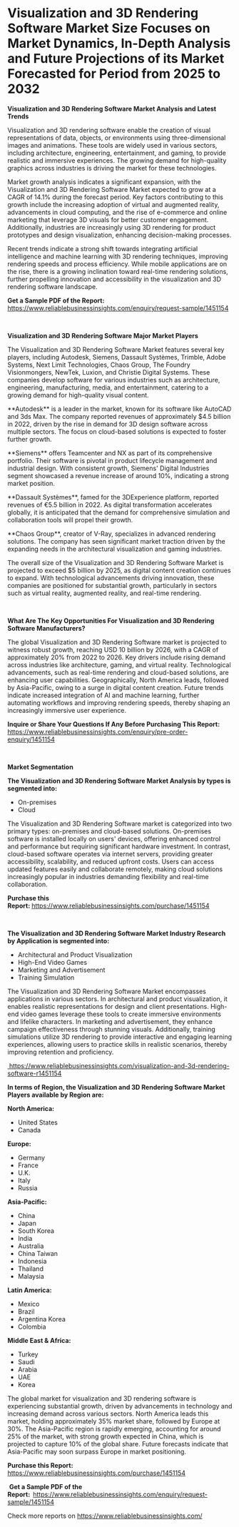 <p><h1>Visualization and 3D Rendering Software Market Size Focuses on Market Dynamics, In-Depth Analysis and Future Projections of its Market Forecasted for Period from 2025 to 2032</h1></p><p><strong>Visualization and 3D Rendering Software Market Analysis and Latest Trends</strong></p>
<p><p>Visualization and 3D rendering software enable the creation of visual representations of data, objects, or environments using three-dimensional images and animations. These tools are widely used in various sectors, including architecture, engineering, entertainment, and gaming, to provide realistic and immersive experiences. The growing demand for high-quality graphics across industries is driving the market for these technologies.</p><p>Market growth analysis indicates a significant expansion, with the Visualization and 3D Rendering Software Market expected to grow at a CAGR of 14.1% during the forecast period. Key factors contributing to this growth include the increasing adoption of virtual and augmented reality, advancements in cloud computing, and the rise of e-commerce and online marketing that leverage 3D visuals for better customer engagement. Additionally, industries are increasingly using 3D rendering for product prototypes and design visualization, enhancing decision-making processes.</p><p>Recent trends indicate a strong shift towards integrating artificial intelligence and machine learning with 3D rendering techniques, improving rendering speeds and process efficiency. While mobile applications are on the rise, there is a growing inclination toward real-time rendering solutions, further propelling innovation and accessibility in the visualization and 3D rendering software landscape.</p></p>
<p><strong>Get a Sample PDF of the Report:&nbsp;</strong> <a href="https://www.reliablebusinessinsights.com/enquiry/request-sample/1451154?utm_campaign=2111&utm_medium=2&utm_source=Github&utm_content=ia&utm_term=09032025&utm_id=visualization-and-3d-rendering-software">https://www.reliablebusinessinsights.com/enquiry/request-sample/1451154</a></p>
<p>&nbsp;</p>
<p><strong>Visualization and 3D Rendering Software Major Market Players</strong></p>
<p><p>The Visualization and 3D Rendering Software Market features several key players, including Autodesk, Siemens, Dassault Systèmes, Trimble, Adobe Systems, Next Limit Technologies, Chaos Group, The Foundry Visionmongers, NewTek, Luxion, and Christie Digital Systems. These companies develop software for various industries such as architecture, engineering, manufacturing, media, and entertainment, catering to a growing demand for high-quality visual content.</p><p>**Autodesk** is a leader in the market, known for its software like AutoCAD and 3ds Max. The company reported revenues of approximately $4.5 billion in 2022, driven by the rise in demand for 3D design software across multiple sectors. The focus on cloud-based solutions is expected to foster further growth.</p><p>**Siemens** offers Teamcenter and NX as part of its comprehensive portfolio. Their software is pivotal in product lifecycle management and industrial design. With consistent growth, Siemens' Digital Industries segment showcased a revenue increase of around 10%, indicating a strong market position.</p><p>**Dassault Systèmes**, famed for the 3DExperience platform, reported revenues of €5.5 billion in 2022. As digital transformation accelerates globally, it is anticipated that the demand for comprehensive simulation and collaboration tools will propel their growth.</p><p>**Chaos Group**, creator of V-Ray, specializes in advanced rendering solutions. The company has seen significant market traction driven by the expanding needs in the architectural visualization and gaming industries.</p><p>The overall size of the Visualization and 3D Rendering Software Market is projected to exceed $5 billion by 2025, as digital content creation continues to expand. With technological advancements driving innovation, these companies are positioned for substantial growth, particularly in sectors such as virtual reality, augmented reality, and real-time rendering.</p></p>
<p>&nbsp;</p>
<p><strong>What Are The Key Opportunities For Visualization and 3D Rendering Software Manufacturers?</strong></p>
<p><p>The global Visualization and 3D Rendering Software market is projected to witness robust growth, reaching USD 10 billion by 2026, with a CAGR of approximately 20% from 2022 to 2026. Key drivers include rising demand across industries like architecture, gaming, and virtual reality. Technological advancements, such as real-time rendering and cloud-based solutions, are enhancing user capabilities. Geographically, North America leads, followed by Asia-Pacific, owing to a surge in digital content creation. Future trends indicate increased integration of AI and machine learning, further automating workflows and improving rendering speeds, thereby shaping an increasingly immersive user experience.</p></p>
<p><strong>Inquire or Share Your Questions If Any Before Purchasing This Report:</strong> <a href="https://www.reliablebusinessinsights.com/enquiry/pre-order-enquiry/1451154?utm_campaign=2111&utm_medium=2&utm_source=Github&utm_content=ia&utm_term=09032025&utm_id=visualization-and-3d-rendering-software">https://www.reliablebusinessinsights.com/enquiry/pre-order-enquiry/1451154</a></p>
<p>&nbsp;</p>
<p><strong>Market Segmentation</strong></p>
<p><strong>The Visualization and 3D Rendering Software Market Analysis by types is segmented into:</strong></p>
<p><ul><li>On-premises</li><li>Cloud</li></ul></p>
<p><p>The Visualization and 3D Rendering Software market is categorized into two primary types: on-premises and cloud-based solutions. On-premises software is installed locally on users' devices, offering enhanced control and performance but requiring significant hardware investment. In contrast, cloud-based software operates via internet servers, providing greater accessibility, scalability, and reduced upfront costs. Users can access updated features easily and collaborate remotely, making cloud solutions increasingly popular in industries demanding flexibility and real-time collaboration.</p></p>
<p><strong>Purchase this Report:&nbsp;</strong><a href="https://www.reliablebusinessinsights.com/purchase/1451154?utm_campaign=2111&utm_medium=2&utm_source=Github&utm_content=ia&utm_term=09032025&utm_id=visualization-and-3d-rendering-software">https://www.reliablebusinessinsights.com/purchase/1451154</a></p>
<p>&nbsp;</p>
<p><strong>The Visualization and 3D Rendering Software Market Industry Research by Application is segmented into:</strong></p>
<p><ul><li>Architectural and Product Visualization</li><li>High-End Video Games</li><li>Marketing and Advertisement</li><li>Training Simulation</li></ul></p>
<p><p>The Visualization and 3D Rendering Software Market encompasses applications in various sectors. In architectural and product visualization, it enables realistic representations for design and client presentations. High-end video games leverage these tools to create immersive environments and lifelike characters. In marketing and advertisement, they enhance campaign effectiveness through stunning visuals. Additionally, training simulations utilize 3D rendering to provide interactive and engaging learning experiences, allowing users to practice skills in realistic scenarios, thereby improving retention and proficiency.</p></p>
<p><a href="https://www.reliablebusinessinsights.com/visualization-and-3d-rendering-software-r1451154?utm_campaign=2111&utm_medium=2&utm_source=Github&utm_content=ia&utm_term=09032025&utm_id=visualization-and-3d-rendering-software">&nbsp;https://www.reliablebusinessinsights.com/visualization-and-3d-rendering-software-r1451154</a></p>
<p><strong>In terms of Region, the Visualization and 3D Rendering Software Market Players available by Region are:</strong></p>
<p>
    <p> <strong> North America: </strong>
        <ul>
            <li>United States</li>
            <li>Canada</li>
        </ul>
        </p> 
    <p> <strong> Europe: </strong>
        <ul>
            <li>Germany</li>
            <li>France</li>
            <li>U.K.</li>
            <li>Italy</li>
            <li>Russia</li>
        </ul>
        </p> 
    <p> <strong> Asia-Pacific: </strong>
        <ul>
            <li>China</li>
            <li>Japan</li>
            <li>South Korea</li>
            <li>India</li>
            <li>Australia</li>
            <li>China Taiwan</li>
            <li>Indonesia</li>
            <li>Thailand</li>
            <li>Malaysia</li>
        </ul>
        </p> 
    <p> <strong> Latin America: </strong>
        <ul>
            <li>Mexico</li>
            <li>Brazil</li>
            <li>Argentina Korea</li>
            <li>Colombia</li>
        </ul>
        </p> 
    <p> <strong> Middle East & Africa: </strong>
        <ul>
            <li>Turkey</li>
            <li>Saudi</li>
            <li>Arabia</li>
            <li>UAE</li>
            <li>Korea</li>
        </ul>
    </p>
    </p>
<p><p>The global market for visualization and 3D rendering software is experiencing substantial growth, driven by advancements in technology and increasing demand across various sectors. North America leads this market, holding approximately 35% market share, followed by Europe at 30%. The Asia-Pacific region is rapidly emerging, accounting for around 25% of the market, with strong growth expected in China, which is projected to capture 10% of the global share. Future forecasts indicate that Asia-Pacific may soon surpass Europe in market positioning.</p></p>
<p><strong>Purchase this Report: </strong><a href="https://www.reliablebusinessinsights.com/purchase/1451154?utm_campaign=2111&utm_medium=2&utm_source=Github&utm_content=ia&utm_term=09032025&utm_id=visualization-and-3d-rendering-software">https://www.reliablebusinessinsights.com/purchase/1451154</a></p>
<p>&nbsp;<strong>Get a Sample PDF of the Report:&nbsp;&nbsp;</strong><a href="https://www.reliablebusinessinsights.com/enquiry/request-sample/1451154?utm_campaign=2111&utm_medium=2&utm_source=Github&utm_content=ia&utm_term=09032025&utm_id=visualization-and-3d-rendering-software">https://www.reliablebusinessinsights.com/enquiry/request-sample/1451154</a></p>
<p><strong></strong></p>
<p>Check more reports on <a href="https://www.reliablebusinessinsights.com/?utm_campaign=2111&utm_medium=2&utm_source=Github&utm_content=ia&utm_term=09032025&utm_id=visualization-and-3d-rendering-software">https://www.reliablebusinessinsights.com/</a></p>